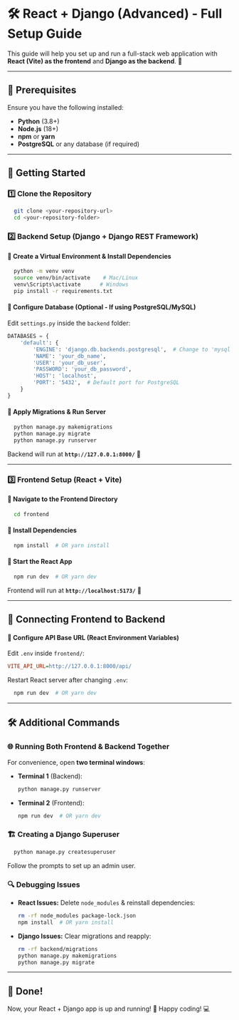 # 🛠️ React + Django (Advanced) - Full Setup Guide

This guide will help you set up and run a full-stack web application with **React (Vite) as the frontend** and **Django as the backend**. 🎯

---

## 📌 Prerequisites
Ensure you have the following installed:
- **Python** (3.8+)
- **Node.js** (18+)
- **npm** or **yarn**
- **PostgreSQL** or any database (if required)

---

## 🚀 Getting Started

### 1️⃣ **Clone the Repository**
```bash
  git clone <your-repository-url>
  cd <your-repository-folder>
```

### 2️⃣ **Backend Setup (Django + Django REST Framework)**
#### 🔹 Create a Virtual Environment & Install Dependencies
```bash
  python -m venv venv
  source venv/bin/activate    # Mac/Linux
  venv\Scripts\activate      # Windows
  pip install -r requirements.txt
```

#### 🔹 Configure Database (Optional - If using PostgreSQL/MySQL)
Edit `settings.py` inside the `backend` folder:
```python
DATABASES = {
    'default': {
        'ENGINE': 'django.db.backends.postgresql',  # Change to 'mysql' if using MySQL
        'NAME': 'your_db_name',
        'USER': 'your_db_user',
        'PASSWORD': 'your_db_password',
        'HOST': 'localhost',
        'PORT': '5432',  # Default port for PostgreSQL
    }
}
```

#### 🔹 Apply Migrations & Run Server
```bash
  python manage.py makemigrations
  python manage.py migrate
  python manage.py runserver
```
Backend will run at **`http://127.0.0.1:8000/`** 🎯

---

### 3️⃣ **Frontend Setup (React + Vite)**
#### 🔹 Navigate to the Frontend Directory
```bash
  cd frontend
```

#### 🔹 Install Dependencies
```bash
  npm install  # OR yarn install
```

#### 🔹 Start the React App
```bash
  npm run dev  # OR yarn dev
```
Frontend will run at **`http://localhost:5173/`** 🎨

---

## 🔗 Connecting Frontend to Backend
#### 🔹 Configure API Base URL (React Environment Variables)
Edit `.env` inside `frontend/`:
```ini
VITE_API_URL=http://127.0.0.1:8000/api/
```
Restart React server after changing `.env`:
```bash
  npm run dev  # OR yarn dev
```

---

## 🛠️ Additional Commands

### 🌐 Running Both Frontend & Backend Together
For convenience, open **two terminal windows**:
- **Terminal 1** (Backend):
  ```bash
  python manage.py runserver
  ```
- **Terminal 2** (Frontend):
  ```bash
  npm run dev  # OR yarn dev
  ```

### 🏗️ Creating a Django Superuser
```bash
  python manage.py createsuperuser
```
Follow the prompts to set up an admin user.

### 🔍 Debugging Issues
- **React Issues:** Delete `node_modules` & reinstall dependencies:
  ```bash
  rm -rf node_modules package-lock.json
  npm install  # OR yarn install
  ```
- **Django Issues:** Clear migrations and reapply:
  ```bash
  rm -rf backend/migrations
  python manage.py makemigrations
  python manage.py migrate
  ```

---

## 🎉 Done!
Now, your React + Django app is up and running! 🚀 Happy coding! 💻

